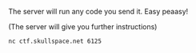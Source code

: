 The server will run any code you send it. Easy peaasy!

(The server will give you further instructions)

`nc ctf.skullspace.net 6125`
